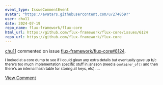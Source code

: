 ```yaml
---
event_type: IssueCommentEvent
avatar: "https://avatars.githubusercontent.com/u/274859?"
user: chu11
date: 2024-07-19
repo_name: flux-framework/flux-core
html_url: https://github.com/flux-framework/flux-core/issues/6124
repo_url: https://github.com/flux-framework/flux-core
---
```


<a href='https://github.com/chu11' target='_blank'>chu11</a> commented on issue <a href='https://github.com/flux-framework/flux-core/issues/6124' target='_blank'>flux-framework/flux-core#6124</a>.

<small>I looked at a core dump to see if I could glean any extra details but eventually gave up b/c there's too much implementation specific stuff in jansson (need a `container_of()` and then there's an internal hash table for storing all keys, etc)....</small>

<a href='https://github.com/flux-framework/flux-core/issues/6124' target='_blank'>View Comment</a>